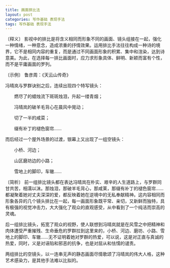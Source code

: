 ```yaml
---
title: 画面排比法
layout: post
categories: 写作基础 表现手法
tags: 写作基础 表现手法
---
```


〔释义〕 影视中的排比是将含义相同而形象不同的画面、镜头组接在一起，强化一种情绪，一种意念，造成浓重的抒情效果。运用排比手法往往构成一种诗的境界，它不是相同内容的重复，而是通过不同画面形象的积累、集中和渲染，达到诗意美。为此，在选择每一排比画面时，应力求形象具体、鲜明、新颖而富有个性，而不是平庸画面的罗列。

〔示例〕 鲁彦周：《天云山传奇》

冯晴岚与罗群诀别之后，连续出现四个特写镜头：

　　燃尽了的蜡烛流下斑斑烛泪，升起一缕青烟；

　　冯晴岚的破羊毛背心在晨风中晃动；

　　切了一半的咸菜；

　　缀有补丁的褪色窗帘……

而后经过一个屋外场景的过渡，银幕上又出现了一组空镜头：

　　小桥、河边；

　　山区磨坊边的小路；

　　雪地上的脚印，车辙……

〔简析〕 前一组排比镜头都在表达冯晴岚在朴实、艰辛的人生道路上，与罗群同甘共苦，相濡以沫。那烛泪，那破羊毛背心，那咸莱，那缀有补丁的褪色窗帘……都凝聚着她对丈夫深深的爱，都反映着她在逆境中的无私奉献精神。这内容相同而形象各异的几个镜头排比在一起，每一画面形象既平常、亲切，又新鲜而独特，具有极强的视觉冲击力，大大强化了观众的直观感受，从中看到了一个纯洁而崇高的灵魂。

后一组排比镜头，拓宽了观众的视野，使人联想到冯晴岚就是在风雪之中把精神和肉体遭受严重摧残、生命垂危的罗群拉到这里来的，小桥、河边、磨坊、小路、雪地上的脚印、车辙……无不证明着她对罗群的热爱，可以说，这是对正直与真诚的热爱，同时，义是对诬陷和邪恶的抗争，也是对屈从和怯懦的谴责。

两组排比的空镜头，以一连串无声的静态画面尽情歌颂了冯晴岚的伟大人格，这种艺术感染力，是其他手法难以比拟的。 